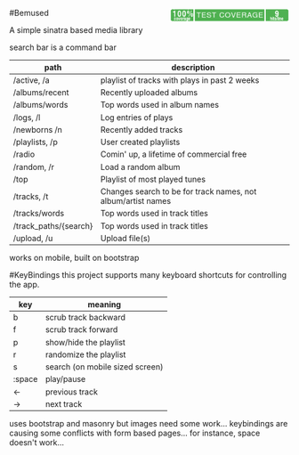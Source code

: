 #Bemused  <img src="https://raw.githubusercontent.com/pfarrell/bemused/master/coverage/coverage-badge.png" align="right" height="25" >

A simple sinatra based media library

search bar is a command bar

|path|description|
|---|---|
|/active, /a|playlist of tracks with plays in past 2 weeks|
|/albums/recent|Recently uploaded albums|
|/albums/words|Top words used in album names|
|/logs, /l|Log entries of plays|
|/newborns /n|Recently added tracks|
|/playlists, /p|User created playlists|
|/radio|Comin' up, a lifetime of commercial free|
|/random, /r|Load a random album|
|/top|Playlist of most played tunes|
|/tracks, /t|Changes search to be for track names, not album/artist names|
|/tracks/words|Top words used in track titles|
|/track\_paths/{search}|Top words used in track titles|
|/upload, /u|Upload file(s)|                                             h

works on mobile, built on bootstrap

#KeyBindings
this project supports many keyboard shortcuts for controlling the app.

|key|meaning|
|---|---|
|b|scrub track backward|
|f|scrub track forward|
|p|show/hide the playlist|
|r|randomize the playlist|
|s|search (on mobile sized screen)|
|:space|play/pause|
|←|previous track|
|→|next track|

uses bootstrap and masonry but images need some work...
keybindings are causing some conflicts with form based pages...
for instance, space doesn't work...
